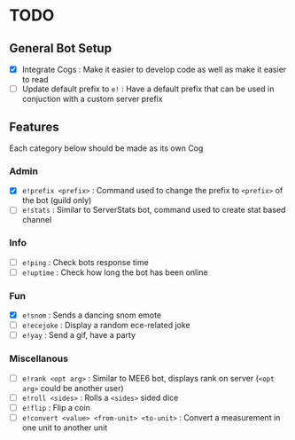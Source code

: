 # TODO

## General Bot Setup
- [x] Integrate Cogs
: Make it easier to develop code as well as make it easier to read
- [ ] Update default prefix to `e!`
: Have a default prefix that can be used in conjuction with a custom server prefix

## Features
Each category below should be made as its own Cog

### Admin
- [x] `e!prefix <prefix>`
: Command used to change the prefix to `<prefix>` of the bot (guild only)
- [ ] `e!stats`
: Similar to ServerStats bot, command used to create stat based channel

### Info
- [ ] `e!ping`
: Check bots response time
- [ ] `e!uptime`
: Check how long the bot has been online

### Fun
- [x] `e!snom`
: Sends a dancing snom emote
- [ ] `e!ecejoke`
: Display a random ece-related joke
- [ ] `e!yay`
: Send a gif, have a party

### Miscellanous
- [ ] `e!rank <opt arg>`
: Similar to MEE6 bot, displays rank on server (`<opt arg>` could be another user)
- [ ] `e!roll <sides>`
: Rolls a `<sides>` sided dice
- [ ] `e!flip`
: Flip a coin
- [ ] `e!convert <value> <from-unit> <to-unit>`
: Convert a measurement in one unit to another unit
